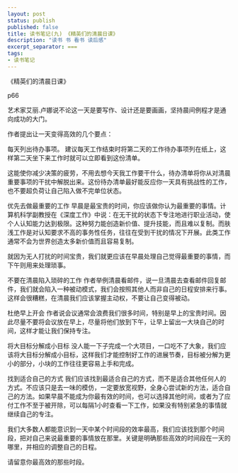 ```yaml
---
layout: post
status: publish
published: false
title: 读书笔记(九) 《精英们的清晨日课》
description: "读书 书 看书 读后感"
excerpt_separator: ===
tags:
- 读书笔记
---
```


《精英们的清晨日课》
 
p66
 
艺术家艾丽.卢娜说不论这一天是要写作、设计还是要画画，坚持晨间例程才是通向成功的大门。
 
作者提出让一天变得高效的几个要点：
 
每天列出待办事项。
建议每天工作结束时将第二天的工作待办事项列在纸上，这样第二天坐下来工作时就可以立即看到这份清单。
 
这能使你减少决策的疲劳，不用去想今天我工作要干什么，待办清单将你从对清晨重要事项的干扰中解脱出来。这份待办清单最好能反应你一天具有挑战性的工作，也不要超负荷让自己陷入做不完单位状态。
 
优先去做最重要的工作
早晨是最宝贵的时间，你应该做你认为最重要的事情。计算机科学副教授在《深度工作》中说：在无干扰的状态下专注地进行职业活动，使个人认知能力达到极限。这种努力能创造新价值、提升技能，而且难以复制。而肤浅工作是对认知要求不高的事务性任务，往往在受到干扰的情况下开展。此类工作通常不会为世界创造太多新价值而且容易复制。
 
就因为无人打扰的时间宝贵，我们就更应该在早晨处理自己觉得最重要的事情，而下午则用来处理琐事。
 
不要在清晨陷入琐碎的工作
作者举例清晨看邮件，说一旦清晨去查看邮件回复邮件，我们就会陷入一种被动模式，我们会按照其他人而非自己的日程安排来行事。这样会很糟糕，在清晨我们应该掌握主动权，不要让自己变得被动。
 
杜绝早上开会
作者说会议通常会浪费我们很多时间，特别是早上的宝贵时间。因此尽量不要将会议放在早上，尽量将他们放到下午，让早上留出一大块自己的时间，这样才能让我们保持专注。
 
将大目标分解成小目标
没人能一下子完成一个大项目，一口吃不了大象，我们应该将大目标分解成小目标，这样我们才能控制好工作的进展节奏，目标被分解为更小的部分，小块的工作往往更容易上手和完成。
 
找到适合自己的方式
我们应该找到最适合自己的方式，而不是适合其他任何人的方式。不应该只是去一味的模仿，一定要放宽视野，全身心尝试新的方法，适合自己的方法。如果早晨不能成为你最有效的时间，也可以选择其他时间，或者为了应付工作不至于被开除，可以每隔1小时查看一下工作，如果没有特别紧急的事情就继续自己的专注。
 
我们大多数人都能意识到一天中某个时间段的效率最高，我们应该找到那个时间段，把对自己来说最重要的事情放在那里。关键是明确那些高效的时间段在一天的哪里，并相应的调整自己的日程。
 
请留意你最高效的那些时段。